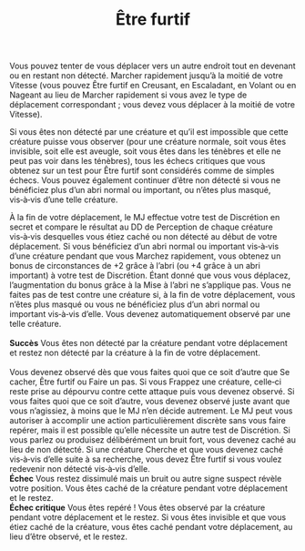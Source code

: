 ﻿---
title: Être furtif
titleEn: Sneak
id: VMozDqMMuK5kpoX4
group: actions
---
<p><span>Vous pouvez tenter de vous déplacer vers un autre endroit tout en devenant ou en restant non détecté. Marcher rapidement jusqu’à la moitié de votre Vitesse (vous pouvez Être furtif en Creusant, en Escaladant, en Volant ou en Nageant au lieu de Marcher rapidement si vous avez le type de déplacement correspondant ; vous devez vous déplacer à la moitié de votre Vitesse).<br></span></p><p><span>Si vous êtes non détecté par une créature et qu’il est impossible que cette créature puisse vous observer (pour une créature normale, soit vous êtes invisible, soit elle est aveugle, soit vous êtes dans les ténèbres et elle ne peut pas voir dans les ténèbres), tous les échecs critiques que vous obtenez sur un test pour Être furtif sont considérés comme de simples échecs. Vous pouvez également continuer d’être non détecté si vous ne bénéficiez plus d’un abri normal ou important, ou n’êtes plus masqué, vis‑à‑vis d’une telle créature.</span></p><p><span>À la fin de votre déplacement, le MJ effectue votre test de Discrétion en secret et compare le résultat au DD de Perception de chaque créature vis‑à‑vis desquelles vous étiez caché ou non détecté au début de votre déplacement. Si vous bénéficiez d’un abri normal ou important vis‑à‑vis d’une créature pendant que vous Marchez rapidement, vous obtenez un bonus de circonstances de +2 grâce à l’abri (ou +4 grâce à un abri important) à votre test de Discrétion. Étant donné que vous vous déplacez, l’augmentation du bonus grâce à la Mise à l’abri ne s’applique pas. Vous ne faites pas de test contre une créature si, à la fin de votre déplacement, vous n’êtes plus masqué ou vous ne bénéficiez plus d’un abri normal ou important vis‑à‑vis d’elle. Vous devenez automatiquement observé par une telle créature.<br><br><strong>Succès</strong> Vous êtes non détecté par la créature pendant votre déplacement et restez non détecté par la créature à la fin de votre déplacement.<br><br>Vous devenez observé dès que vous faites quoi que ce soit d’autre que Se cacher, Être furtif ou Faire un pas. Si vous Frappez une créature, celle‑ci reste prise au dépourvu contre cette attaque puis vous devenez observé. Si vous faites quoi que ce soit d’autre, vous devenez observé juste avant que vous n’agissiez, à moins que le MJ n’en décide autrement. Le MJ peut vous autoriser à accomplir une action particulièrement discrète sans vous faire repérer, mais il est possible qu’elle nécessite un autre test de Discrétion. Si vous parlez ou produisez délibérément un bruit fort, vous devenez caché au lieu de non détecté. Si une créature Cherche et que vous devenez caché vis‑à‑vis d’elle suite à sa recherche, vous devez Être furtif si vous voulez redevenir non détecté vis‑à‑vis d’elle.<br><strong>Échec</strong> Vous restez dissimulé mais un bruit ou autre signe suspect révèle votre position. Vous êtes caché de la créature pendant votre déplacement et le restez.<br><strong>Échec critique</strong> Vous êtes repéré ! Vous êtes observé par la créature pendant votre déplacement et le restez. Si vous êtes invisible et que vous étiez caché de la créature, vous êtes caché pendant votre déplacement, au lieu d’être observé, et le restez.</span></p>
